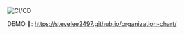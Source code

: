 ![CI/CD](https://github.com/stevelee2497/organization-chart/workflows/CI/CD/badge.svg)

DEMO 🚀: https://stevelee2497.github.io/organization-chart/
